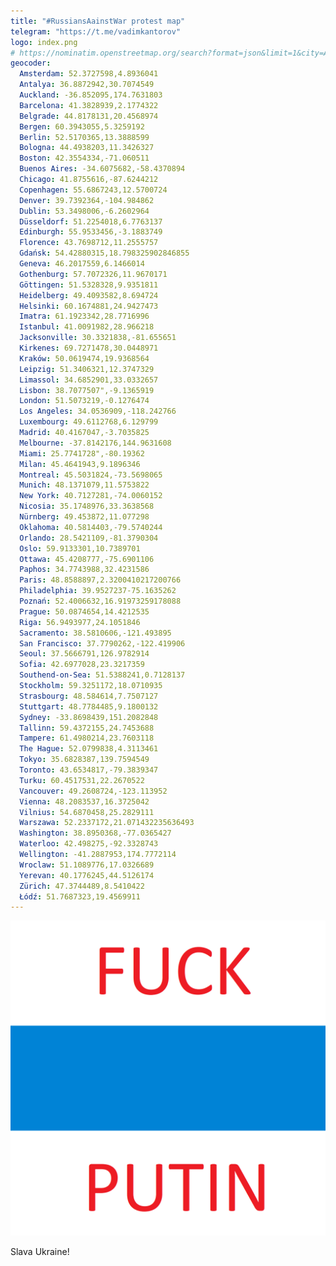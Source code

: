 ```yaml
---
title: "#RussiansAainstWar protest map"
telegram: "https://t.me/vadimkantorov"
logo: index.png
# https://nominatim.openstreetmap.org/search?format=json&limit=1&city=Amsterdam
geocoder:
  Amsterdam: 52.3727598,4.8936041
  Antalya: 36.8872942,30.7074549
  Auckland: -36.852095,174.7631803
  Barcelona: 41.3828939,2.1774322
  Belgrade: 44.8178131,20.4568974
  Bergen: 60.3943055,5.3259192
  Berlin: 52.5170365,13.3888599
  Bologna: 44.4938203,11.3426327
  Boston: 42.3554334,-71.060511
  Buenos Aires: -34.6075682,-58.4370894
  Chicago: 41.8755616,-87.6244212
  Copenhagen: 55.6867243,12.5700724
  Denver: 39.7392364,-104.984862
  Dublin: 53.3498006,-6.2602964
  Düsseldorf: 51.2254018,6.7763137
  Edinburgh: 55.9533456,-3.1883749
  Florence: 43.7698712,11.2555757
  Gdańsk: 54.42880315,18.798325902846855
  Geneva: 46.2017559,6.1466014
  Gothenburg: 57.7072326,11.9670171
  Göttingen: 51.5328328,9.9351811
  Heidelberg: 49.4093582,8.694724
  Helsinki: 60.1674881,24.9427473
  Imatra: 61.1923342,28.7716996
  Istanbul: 41.0091982,28.966218
  Jacksonville: 30.3321838,-81.655651
  Kirkenes: 69.7271478,30.0448971
  Kraków: 50.0619474,19.9368564
  Leipzig: 51.3406321,12.3747329
  Limassol: 34.6852901,33.0332657
  Lisbon: 38.7077507",-9.1365919
  London: 51.5073219,-0.1276474
  Los Angeles: 34.0536909,-118.242766
  Luxembourg: 49.6112768,6.129799
  Madrid: 40.4167047,-3.7035825
  Melbourne: -37.8142176,144.9631608
  Miami: 25.7741728",-80.19362
  Milan: 45.4641943,9.1896346
  Montreal: 45.5031824,-73.5698065
  Munich: 48.1371079,11.5753822
  New York: 40.7127281,-74.0060152
  Nicosia: 35.1748976,33.3638568
  Nürnberg: 49.453872,11.077298
  Oklahoma: 40.5814403,-79.5740244
  Orlando: 28.5421109,-81.3790304
  Oslo: 59.9133301,10.7389701
  Ottawa: 45.4208777,-75.6901106
  Paphos: 34.7743988,32.4231586
  Paris: 48.8588897,2.3200410217200766
  Philadelphia: 39.9527237-75.1635262
  Poznań: 52.4006632,16.91973259178088
  Prague: 50.0874654,14.4212535
  Riga: 56.9493977,24.1051846
  Sacramento: 38.5810606,-121.493895
  San Francisco: 37.7790262,-122.419906
  Seoul: 37.5666791,126.9782914
  Sofia: 42.6977028,23.3217359
  Southend-on-Sea: 51.5388241,0.7128137
  Stockholm: 59.3251172,18.0710935
  Strasbourg: 48.584614,7.7507127
  Stuttgart: 48.7784485,9.1800132
  Sydney: -33.8698439,151.2082848
  Tallinn: 59.4372155,24.7453688
  Tampere: 61.4980214,23.7603118
  The Hague: 52.0799838,4.3113461
  Tokyo: 35.6828387,139.7594549
  Toronto: 43.6534817,-79.3839347
  Turku: 60.4517531,22.2670522
  Vancouver: 49.2608724,-123.113952
  Vienna: 48.2083537,16.3725042
  Vilnius: 54.6870458,25.2829111
  Warszawa: 52.2337172,21.071432235636493
  Washington: 38.8950368,-77.0365427
  Waterloo: 42.498275,-92.3328743
  Wellington: -41.2887953,174.7772114
  Wroclaw: 51.1089776,17.0326689
  Yerevan: 40.1776245,44.5126174
  Zürich: 47.3744489,8.5410422
  Łódź: 51.7687323,19.4569911
---
```

![site logo](index.png)

Slava Ukraine!
